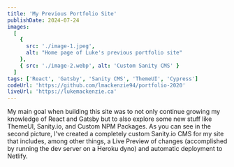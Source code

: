 ```yaml
---
title: 'My Previous Portfolio Site'
publishDate: 2024-07-24
images:
  [
    {
      src: './image-1.jpeg',
      alt: "Home page of Luke's previous portfolio site"
    },
    { src: './image-2.webp', alt: 'Custom Sanity CMS' }
  ]
tags: ['React', 'Gatsby', 'Sanity CMS', 'ThemeUI', 'Cypress']
codeUrl: 'https://github.com/lmackenzie94/portfolio-2020'
liveUrl: 'https://lukemackenzie.ca'
---
```


My main goal when building this site was to not only continue growing my knowledge of React and Gatsby but to also explore some new stuff like ThemeUI, Sanity.io, and Custom NPM Packages. As you can see in the second picture, I've created a completely custom Sanity.io CMS for my site that includes, among other things, a Live Preview of changes (accomplished by running the dev server on a Heroku dyno) and automatic deployment to Netlify.
